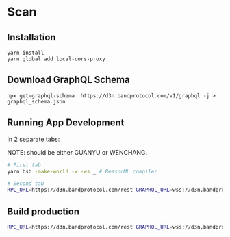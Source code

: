 # Scan

## Installation

```
yarn install
yarn global add local-cors-proxy
```

## Download GraphQL Schema

```
npx get-graphql-schema  https://d3n.bandprotocol.com/v1/graphql -j > graphql_schema.json
```

## Running App Development

In 2 separate tabs:

NOTE: <NETWORK> should be either GUANYU or WENCHANG.

```sh
# First tab
yarn bsb -make-world -w -ws _ # ReasonML compiler

# Second tab
RPC_URL=https://d3n.bandprotocol.com/rest GRAPHQL_URL=wss://d3n.bandprotocol.com/v1/graphql LAMBDA_URL=<LAMBDA_URL> FAUCET_URL=https://d3n.bandprotocol.com/faucet/request NETWORK=<NETWORK> yarn parcel index.html --no-cache # Serve to localhost:1234
```

## Build production

```sh
RPC_URL=https://d3n.bandprotocol.com/rest GRAPHQL_URL=wss://d3n.bandprotocol.com/v1/graphql LAMBDA_URL=<LAMBDA_URL> FAUCET_URL=https://d3n.bandprotocol.com/faucet/request NETWORK=<NETWORK> yarn build
```
